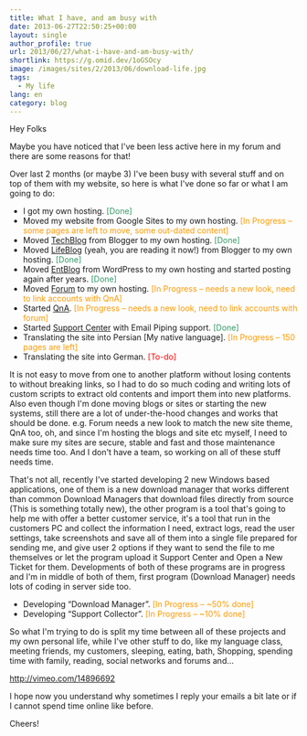 ```yaml
---
title: What I have, and am busy with
date: 2013-06-27T22:50:25+00:00
layout: single
author_profile: true
url: 2013/06/27/what-i-have-and-am-busy-with/
shortlink: https://g.omid.dev/1oGSOcy
image: /images/sites/2/2013/06/download-life.jpg
tags:
  - My life
lang: en
category: blog
---
```

Hey Folks

Maybe you have noticed that I've been less active here in my forum and there are some reasons for that!

Over last 2 months (or maybe 3) I've been busy with several stuff and on top of them with my website, so here is what I've done so far or what I am going to do:

* I got my own hosting. <span style="color: #339966;">[Done]</span>
* Moved my website from Google Sites to my own hosting. <span style="color: #ff9900;">[In Progress &#8211; some pages are left to move, some out-dated content]</span>
* Moved <a href="/" target="_blank">TechBlog</a> from Blogger to my own hosting. <span style="color: #339966;">[Done]</span>
* Moved <a href="/" target="_blank">LifeBlog</a> (yeah, you are reading it now!) from Blogger to my own hosting. <span style="color: #339966;">[Done]</span>
* Moved <a href="/" target="_blank">EntBlog</a> from WordPress to my own hosting and started posting again after years. <span style="color: #339966;">[Done]</span>
* Moved <a href="https://forum.omid.dev/" target="_blank">Forum</a> to my own hosting. <span style="color: #ff9900;">[In Progress &#8211; needs a new look, need to link accounts with QnA]</span>
* Started <a href="http://qna.omidfarhang.com/" target="_blank">QnA</a>. <span style="color: #ff9900;">[In Progress &#8211; needs a new look, need to link accounts with forum]</span>
* Started <a href="https://support.omidfarhang.com/" target="_blank">Support Center</a> with Email Piping support. <span style="color: #339966;">[Done]</span>
* Translating the site into Persian [My native language]. <span style="color: #ff9900;">[In Progress &#8211; 150 pages are left]</span>
* Translating the site into German. <span style="color: #ff0000;">[To-do]</span>

It is not easy to move from one to another platform without losing contents to without breaking links, so I had to do so much coding and writing lots of custom scripts to extract old contents and import them into new platforms. Also even though I'm done moving blogs or sites or starting the new systems, still there are a lot of under-the-hood changes and works that should be done. e.g. Forum needs a new look to match the new site theme, QnA too, oh, and since I'm hosting the blogs and site etc myself, I need to make sure my sites are secure, stable and fast and those maintenance needs time too. And I don't have a team, so working on all of these stuff needs time.

That's not all, recently I've started developing 2 new Windows based applications, one of them is a new download manager that works different than common Download Managers that download files directly from source (This is something totally new), the other program is a tool that's going to help me with offer a better customer service, it's a tool that run in the customers PC and collect the information I need, extract logs, read the user settings, take screenshots and save all of them into a single file prepared for sending me, and give user 2 options if they want to send the file to me themselves or let the program upload it Support Center and Open a New Ticket for them. Developments of both of these programs are in progress and I'm in middle of both of them, first program (Download Manager) needs lots of coding in server side too.

* Developing “Download Manager”. <span style="color: #ff9900;">[In Progress &#8211; ~50% done]</span>
* Developing “Support Collector”. <span style="color: #ff9900;">[In Progress &#8211; ~10% done]</span>

So what I'm trying to do is split my time between all of these projects and my own personal life, while I've other stuff to do, like my language class, meeting friends, my customers, sleeping, eating, bath, Shopping, spending time with family, reading, social networks and forums and…

http://vimeo.com/14896692

I hope now you understand why sometimes I reply your emails a bit late or if I cannot spend time online like before.

Cheers!
